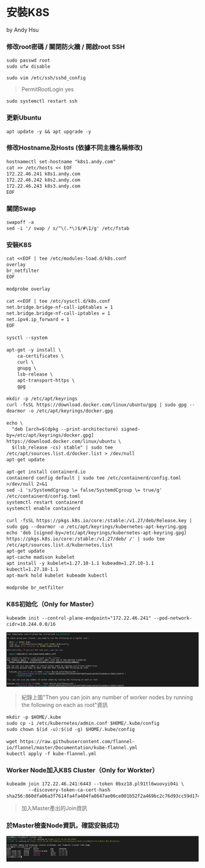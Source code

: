 # 安裝K8S
by Andy Hsu

### 修改root密碼 / 關閉防火牆 / 開啟root SSH
```
sudo passwd root
sudo ufw disable
```
```
sudo vim /etc/ssh/sshd_config
```
> PermitRootLogin yes
```
sudo systemctl restart ssh
```

### 更新Ubuntu
```
apt update -y && apt upgrade -y
```

### 修改Hostname及Hosts (依據不同主機名稱修改)
```
hostnamectl set-hostname "k8s1.andy.com"
cat >> /etc/hosts << EOF
172.22.46.241 k8s1.andy.com
172.22.46.242 k8s2.andy.com
172.22.46.243 k8s3.andy.com
EOF
```

### 關閉Swap
```
swapoff -a
sed -i '/ swap / s/^\(.*\)$/#\1/g' /etc/fstab
```

### 安裝K8S
```
cat <<EOF | tee /etc/modules-load.d/k8s.conf
overlay
br_netfilter
EOF

modprobe overlay

cat <<EOF | tee /etc/sysctl.d/k8s.conf
net.bridge.bridge-nf-call-ip6tables = 1
net.bridge.bridge-nf-call-iptables = 1
net.ipv4.ip_forward = 1
EOF

sysctl --system

apt-get -y install \
    ca-certificates \
    curl \
    gnupg \
    lsb-release \
    apt-transport-https \
    gpg

mkdir -p /etc/apt/keyrings
curl -fsSL https://download.docker.com/linux/ubuntu/gpg | sudo gpg --dearmor -o /etc/apt/keyrings/docker.gpg

echo \
  "deb [arch=$(dpkg --print-architecture) signed-by=/etc/apt/keyrings/docker.gpg] https://download.docker.com/linux/ubuntu \
  $(lsb_release -cs) stable" | sudo tee /etc/apt/sources.list.d/docker.list > /dev/null  
apt-get update

apt-get install containerd.io  
containerd config default | sudo tee /etc/containerd/config.toml >/dev/null 2>&1
sed -i 's/SystemdCgroup \= false/SystemdCgroup \= true/g' /etc/containerd/config.toml
systemctl restart containerd
systemctl enable containerd

curl -fsSL https://pkgs.k8s.io/core:/stable:/v1.27/deb/Release.key | sudo gpg --dearmor -o /etc/apt/keyrings/kubernetes-apt-keyring.gpg
echo 'deb [signed-by=/etc/apt/keyrings/kubernetes-apt-keyring.gpg] https://pkgs.k8s.io/core:/stable:/v1.27/deb/ /' | sudo tee /etc/apt/sources.list.d/kubernetes.list
apt-get update
apt-cache madison kubelet
apt install -y kubelet=1.27.10-1.1 kubeadm=1.27.10-1.1  kubectl=1.27.10-1.1
apt-mark hold kubelet kubeadm kubectl

modprobe br_netfilter
```

### K8S初始化（Only for Master）
```
kubeadm init --control-plane-endpoint="172.22.46.241" --pod-network-cidr=10.244.0.0/16
```

![](https://github.com/Andy0583/Dell-CSI-for-Powerstore/blob/main/image/001.png?raw=true)
> 紀錄上圖"Then you can join any number of worker nodes by running the following on each as root"資訊
```
mkdir -p $HOME/.kube
sudo cp -i /etc/kubernetes/admin.conf $HOME/.kube/config
sudo chown $(id -u):$(id -g) $HOME/.kube/config

wget https://raw.githubusercontent.com/flannel-io/flannel/master/Documentation/kube-flannel.yml
kubectl apply -f kube-flannel.yml
```

### Worker Node加入K8S Cluster（Only for Workter）
```
kubeadm join 172.22.46.241:6443 --token 0bxz18.pl91tl6wuovyi04i \
        --discovery-token-ca-cert-hash sha256:860dfa06a3f7614fa4fa404fa8647ae06ce001b52f2a469bc2c76d93cc59d174
```
> 加入Master產出的Join資訊

### 於Master檢查Node資訊，確認安裝成功
![](https://github.com/Andy0583/Dell-CSI-for-Powerstore/blob/main/image/002.png?raw=true)

